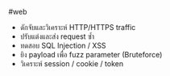 #web 
- ดักจับและวิเคราะห์ HTTP/HTTPS traffic
- ปรับแต่งและส่ง request ซ้ำ
- ทดสอบ SQL Injection / XSS
- ยิง payload เพื่อ fuzz parameter (Bruteforce)
- วิเคราะห์ session / cookie / token